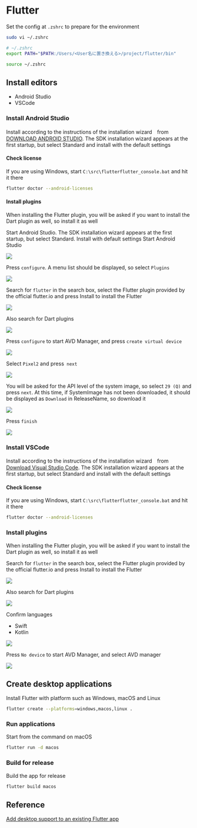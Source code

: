 # Flutter

Set the config at `.zshrc` to prepare for the environment

```bash
sudo vi ~/.zshrc

# ~/.zshrc
export PATH="$PATH:/Users/<User名に置き換える>/project/flutter/bin"

source ~/.zshrc
```

## Install editors

- Android Studio
- VSCode

### Install Android Studio

Install according to the instructions of the installation wizard　from [DOWNLOAD ANDROID STUDIO](https://developer.android.com/studio/?hl=ja). The SDK installation wizard appears at the first startup, but select Standard and install with the default settings

#### Check license

If you are using Windows, start `C:\src\flutterflutter_console.bat` and hit it there

```bash
flutter doctor --android-licenses
```

#### Install plugins

When installing the Flutter plugin, you will be asked if you want to install the Dart plugin as well, so install it as well

Start Android Studio. The SDK installation wizard appears at the first startup, but select Standard. Install with default settings Start Android Studio

![](https://i.imgur.com/1Eqwm4n.jpg)

Press `configure`. A menu list should be displayed, so select `Plugins`

![](https://i.imgur.com/NI9E46H.jpg)

Search for `flutter` in the search box, select the Flutter plugin provided by the official flutter.io and press Install to install the Flutter

![](https://i.imgur.com/bSPTVY5.png)

Also search for Dart plugins

![](https://i.imgur.com/3uZ1lPx.png)

Press `configure` to start AVD Manager, and press `create virtual device`

![](https://i.imgur.com/V1ljhWf.jpg)

Select `Pixel2` and press` next`

![](https://i.imgur.com/Zok0WgT.jpg)

You will be asked for the API level of the system image, so select `29 (Q)` and press `next`. At this time, if SystemImage has not been downloaded, it should be displayed as `Download` in ReleaseName, so download it

![](https://i.imgur.com/fQDeoIp.jpg)

Press `finish`

![](https://i.imgur.com/DEVlzLk.jpg)

### Install VSCode

Install according to the instructions of the installation wizard　from [Download Visual Studio Code](https://code.visualstudio.com/download). The SDK installation wizard appears at the first startup, but select Standard and install with the default settings

#### Check license

If you are using Windows, start `C:\src\flutterflutter_console.bat` and hit it there

```bash
flutter doctor --android-licenses
```

### Install plugins

When installing the Flutter plugin, you will be asked if you want to install the Dart plugin as well, so install it as well

Search for `flutter` in the search box, select the Flutter plugin provided by the official flutter.io and press Install to install the Flutter

![](https://i.imgur.com/XbfWT6W.jpg)

Also search for Dart plugins

![](https://i.imgur.com/tEcypad.jpg)

Confirm languages

- Swift
- Kotlin

![](https://i.imgur.com/wWraX9v.jpg)

Press `No device` to start AVD Manager, and select AVD manager

![](https://i.imgur.com/jhsoa5d.jpg)

## Create desktop applications

Install Flutter with platform such as Windows, macOS and Linux

```bash
flutter create --platforms=windows,macos,linux .
```

### Run applications

Start from the command on macOS

```bash
flutter run -d macos
```

### Build for release

Build the app for release

```bash
flutter build macos
```

## Reference

[Add desktop support to an existing Flutter app](https://flutter.dev/desktop#add-desktop-support-to-an-existing-flutter-app)
